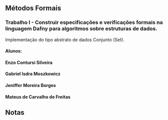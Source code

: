 ## Métodos Formais
### Trabalho I - Construir especificações e verificações formais na linguagem Dafny para algoritmos sobre estruturas de dados. 

Implementação do tipo abstrato de dados Conjunto (Set).

#### Alunos:
#### Enzo Contursi Silveira
#### Gabriel Isdra Moszkowicz
#### Jeniffer Moreira Borges
#### Mateus de Carvalho de Freitas

## Notas
